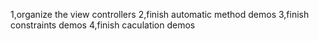 1,organize the view controllers
2,finish automatic method demos
3,finish constraints demos
4,finish caculation demos
